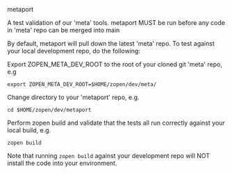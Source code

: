 metaport

A test validation of our 'meta' tools. 
metaport MUST be run before any code in 'meta' repo can be merged into main

By default, metaport will pull down the latest 'meta' repo.
To test against your local development repo, do the following:

Export ZOPEN_META_DEV_ROOT to the root of your cloned git 'meta' repo, e.g
```
export ZOPEN_META_DEV_ROOT=$HOME/zopen/dev/meta/
```

Change directory to your 'metaport' repo, e.g.
```
cd $HOME/zopen/dev/metaport
```

Perform zopen build and validate that the tests all run correctly against your local build, e.g.
```
zopen build
```

Note that running `zopen build` against your development repo will NOT install the code into your
environment.

